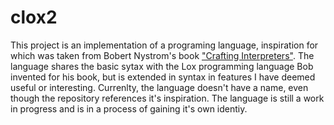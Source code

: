 # clox2

This project is an implementation of a programing language, inspiration for which was taken from Bobert Nystrom's book ["Crafting Interpreters"](https://craftinginterpreters.com/).
The language shares the basic sytax with the Lox programming language Bob invented for his book, but is extended in 
syntax in features I have deemed useful or interesting. Currenlty, the language doesn't have a name, even though the repository
references it's inspiration. The language is still a work in progress and is in a process of gaining it's own identiy.
